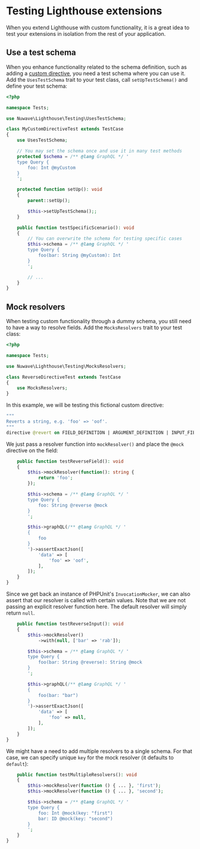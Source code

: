 # Testing Lighthouse extensions

When you extend Lighthouse with custom functionality, it is a great idea to test
your extensions in isolation from the rest of your application.

## Use a test schema

When you enhance functionality related to the schema definition, such as adding
a [custom directive](../custom-directives), you need a test schema where you can use it.
Add the `UsesTestSchema` trait to your test class, call `setUpTestSchema()` and define your test schema:

```php
<?php

namespace Tests;

use Nuwave\Lighthouse\Testing\UsesTestSchema;

class MyCustomDirectiveTest extends TestCase
{
    use UsesTestSchema;

    // You may set the schema once and use it in many test methods
    protected $schema = /** @lang GraphQL */ '
    type Query {
        foo: Int @myCustom
    }
    ';

    protected function setUp(): void
    {
        parent::setUp();

        $this->setUpTestSchema();;
    }

    public function testSpecificScenario(): void
    {
        // You can overwrite the schema for testing specific cases
        $this->schema = /** @lang GraphQL */ '
        type Query {
            foo(bar: String @myCustom): Int
        }
        ';

        // ...
    }
}
```

## Mock resolvers

When testing custom functionality through a dummy schema, you still need to have
a way to resolve fields. Add the `MocksResolvers` trait to your test class:

```php
<?php

namespace Tests;

use Nuwave\Lighthouse\Testing\MocksResolvers;

class ReverseDirectiveTest extends TestCase
{
    use MocksResolvers;
}
```

In this example, we will be testing this fictional custom directive:

```graphql
"""
Reverts a string, e.g. 'foo' => 'oof'.
"""
directive @revert on FIELD_DEFINITION | ARGUMENT_DEFINITION | INPUT_FIELD_DEFINITION
```

We just pass a resolver function into `mockResolver()` and place
the `@mock` directive on the field:

```php
    public function testReverseField(): void
    {
        $this->mockResolver(function(): string {
            return 'foo';
        });

        $this->schema = /** @lang GraphQL */ '
        type Query {
            foo: String @reverse @mock
        }
        ';

        $this->graphQL(/** @lang GraphQL */ '
        {
            foo
        }
        ')->assertExactJson([
            'data' => [
                'foo' => 'oof',
            ],
        ]);
    }
}
```

Since we get back an instance of PHPUnit's `InvocationMocker`, we can also assert
that our resolver is called with certain values. Note that we are not passing an
explicit resolver function here. The default resolver will simply return `null`.

```php
    public function testReverseInput(): void
    {
        $this->mockResolver()
            ->with(null, ['bar' => 'rab']);

        $this->schema = /** @lang GraphQL */ '
        type Query {
            foo(bar: String @reverse): String @mock
        }
        ';

        $this->graphQL(/** @lang GraphQL */ '
        {
            foo(bar: "bar")
        }
        ')->assertExactJson([
            'data' => [
                'foo' => null,
            ],
        ]);
    }
}
```

We might have a need to add multiple resolvers to a single schema. For that case,
we can specify unique `key` for the mock resolver (it defaults to `default`):

```php
    public function testMultipleResolvers(): void
    {
        $this->mockResolver(function () { ... }, 'first');
        $this->mockResolver(function () { ... }, 'second');

        $this->schema = /** @lang GraphQL */ '
        type Query {
            foo: Int @mock(key: "first")
            bar: ID @mock(key: "second")
        }
        ';
    }
}
```
